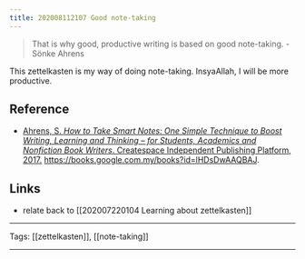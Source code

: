 ```yaml
---
title: 202008112107 Good note-taking
---
```


> That is why good, productive writing is based on good note-taking. - Sönke Ahrens

This zettelkasten is my way of doing note-taking. InsyaAllah, I will be more productive.

## Reference
- [Ahrens, S. *How to Take Smart Notes: One Simple Technique to Boost Writing, Learning and Thinking – for Students, Academics and Nonfiction Book Writers*. Createspace Independent Publishing Platform, 2017.](zotero://select/library/items/TYC57HV9) https://books.google.com.my/books?id=lHDsDwAAQBAJ.

## Links

- relate back to [[202007220104 Learning about zettelkasten]]

---

Tags: [[zettelkasten]], [[note-taking]]

---